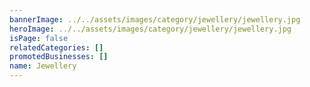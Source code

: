 ```yaml
---
bannerImage: ../../assets/images/category/jewellery/jewellery.jpg
heroImage: ../../assets/images/category/jewellery/jewellery.jpg
isPage: false
relatedCategories: []
promotedBusinesses: []
name: Jewellery
---
```

